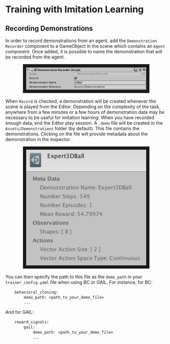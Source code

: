 # Training with Imitation Learning

## Recording Demonstrations

In order to record demonstrations from an agent, add the `Demonstration Recorder`
component to a GameObject in the scene which contains an `Agent` component.
Once added, it is possible to name the demonstration that will be recorded
from the agent.

<p align="center">
  <img src="images/demo_component.png"
       alt="Demonstration Recorder"
       width="375" border="10" />
</p>

When `Record` is checked, a demonstration will be created whenever the scene
is played from the Editor. Depending on the complexity of the task, anywhere
from a few minutes or a few hours of demonstration data may be necessary to
be useful for imitation learning. When you have recorded enough data, end
the Editor play session. A `.demo` file will be created in the
`Assets/Demonstrations` folder (by default). This file contains the demonstrations.
Clicking on the file will provide metadata about the demonstration in the
inspector.

<p align="center">
  <img src="images/demo_inspector.png"
       alt="Demonstration Inspector"
       width="375" border="10" />
</p>

You can then specify the path to this file as the `demo_path` in your `trainer_config.yaml` file
when using BC or GAIL. For instance, for BC:

```
    behavioral_cloning:
        demo_path: <path_to_your_demo_file>
        ...
```
And for GAIL:
```
    reward_signals:
        gail:
            demo_path: <path_to_your_demo_file>
            ...
```
